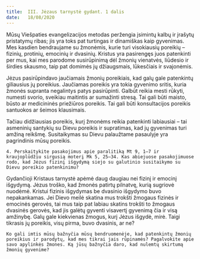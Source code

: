 ```yaml
---
title:  III. Jėzaus tarnystė gydant. 1 dalis
date:   18/08/2020
---
```


Mūsų Viešpaties evangelizacijos metodas peržengia įsimintų kalbų ir įrašytų pristatymų ribas; jis yra toks pat turtingas ir dinamiškas kaip gyvenimas. Mes kasdien bendraujame su žmonėmis, kurie turi visokiausių poreikių – fizinių, protinių, emocinių ir dvasinių. Kristus yra pasirengęs juos patenkinti per mus, kai mes parodome susirūpinimą dėl žmonių vienatvės, liūdesio ir širdies skausmo, taip pat domimės jų džiaugsmais, lūkesčiais ir svajonėmis.

Jėzus pasirūpindavo jaučiamais žmonių poreikiais, kad galų gale patenkintų giliausius jų poreikius. Jaučiamas poreikis yra tokia gyvenimo sritis, kuria žmonės supranta negalintys patys pasirūpinti. Galbūt reikia mesti rūkyti, numesti svorio, sveikiau maitintis ar sumažinti stresą. Tai gali būti maisto, būsto ar medicininės priežiūros poreikis. Tai gali būti konsultacijos poreikis santuokos ar šeimos klausimais.

Tačiau didžiausias poreikis, kurį žmonėms reikia patenkinti labiausiai – tai asmeninių santykių su Dievu poreikis ir supratimas, kad jų gyvenimas turi amžiną reikšmę. Susitaikymas su Dievu palaužtame pasaulyje yra pagrindinis mūsų poreikis.

`4. Perskaitykite pasakojimus apie paralitiką Mt 9, 1–7 ir kraujoplūdžiu sirgusią moterį Mk 5, 25–34. Kas abiejuose pasakojimuose rodo, kad Jėzus fizinį išgydymą siejo su galutinio susitaikymo su Dievu poreikio patenkinimu?`
														
Gydančioji Kristaus tarnystė apėmė daug daugiau nei fizinį ir emocinį išgydymą. Jėzus troško, kad žmonės patirtų pilnatvę, kurią sugriovė nuodėmė. Kristui fizinis išgydymas be dvasinio išgydymo buvo nepakankamas. Jei Dievo meilė skatina mus trokšti žmogaus fizinės ir emocinės gerovės, tai mus taip pat labiau skatins trokšti to žmogaus dvasinės gerovės, kad jis galėtų gyventi visavertį gyvenimą čia ir visą amžinybę. Galų gale kiekvienas žmogus, kurį Jėzus išgydė, mirė. Taigi tikrasis jų poreikis, visų pirma, buvo dvasinis, ar ne?

`Ko gali imtis mūsų bažnyčia mūsų bendruomenėje, kad patenkintų žmonių poreikius ir parodytų, kad mes tikrai jais rūpinamės? Pagalvokite apie savo apylinkės žmones. Ką jūsų bažnyčia daro, kad nulemtų skirtumą žmonių gyvenime?`
